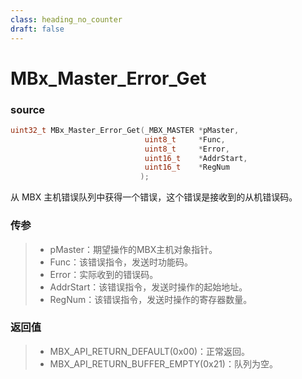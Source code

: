```yaml
---
class: heading_no_counter
draft: false
---
```


# MBx_Master_Error_Get

### source

```c
uint32_t MBx_Master_Error_Get(_MBX_MASTER *pMaster, 
                              uint8_t     *Func,
                              uint8_t     *Error,
                              uint16_t    *AddrStart,
                              uint16_t    *RegNum
                             );
```

从 MBX 主机错误队列中获得一个错误，这个错误是接收到的从机错误码。

### 传参

> - pMaster：期望操作的MBX主机对象指针。
> - Func：该错误指令，发送时功能码。
> - Error：实际收到的错误码。
> - AddrStart：该错误指令，发送时操作的起始地址。
> - RegNum：该错误指令，发送时操作的寄存器数量。

### 返回值

> - MBX_API_RETURN_DEFAULT(0x00)：正常返回。
> - MBX_API_RETURN_BUFFER_EMPTY(0x21)：队列为空。
